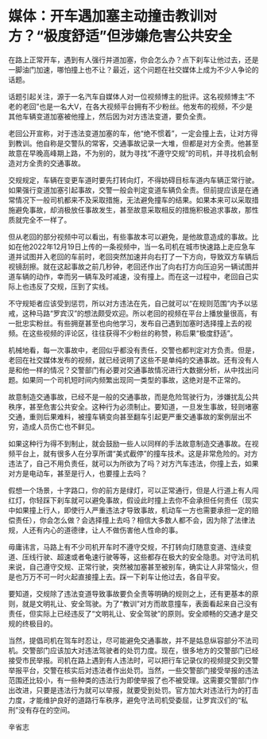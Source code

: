# 媒体：开车遇加塞主动撞击教训对方？“极度舒适”但涉嫌危害公共安全

在路上正常开车，遇到有人强行并道加塞，你会怎么办？点下刹车让他过去，还是一脚油门加速，哪怕撞上也不让？最近，这个问题在社交媒体上成为不少人争论的话题。

话题引起关注，源于一名汽车自媒体人对一位视频博主的批评。这名视频博主“不老的老回”也是一名大V，在各大视频平台拥有不少粉丝。他发布的视频，不少是其他车辆变道加塞被他撞上，然后因为对方违法变道，要负全责。

老回公开宣称，对于违法变道加塞的车，他“绝不惯着”，一定会撞上去，让对方得到教训。他自称是交警队的常客，交通事故记录一大堆，但都是对方全责。他甚至故意在早晚高峰期上路，不为别的，就为寻找“不遵守交规”的司机，并寻找机会制造对方全责的交通事故。

交规规定，车辆在变更车道时要先打转向灯，不得妨碍目标车道内车辆正常行驶。如果强行变道加塞引起事故，交警一般会判定变道车辆负全责。但前提应该是在通常情况下一般司机都来不及采取措施，无法避免撞车的结果。如果本来可以采取措施避免事故，却消极放任事故发生，甚至故意采取相反的措施积极追求事故，那性质就完全不一样了。

但从老回的部分视频中可以看出，有些事故本可以避免，是他故意造成的事故。比如在他2022年12月19日上传的一条视频中，当一名司机在城市快速路上走应急车道并试图并入老回的车前时，老回突然加速并向右打了一下方向，导致双方车辆后视镜刮擦。就在这起事故之前几秒钟，老回还作出了向右打方向压迫另一辆试图并道车辆的动作，幸而另一辆车及时减速，没有撞上。而在这一过程中，老回自己实际上也违反了交规，压到了实线。

不守规矩者应该受到惩罚，所以对方违法在先，自己就可以“在规则范围”内予以惩戒，这种马路“罗宾汉”的想法颇受欢迎。所以老回的视频在平台上播放量很高，有一批忠实粉丝。有些拥趸甚至也向他学习，发布自己遇到加塞时选择撞上去的视频。在这些视频的评论区，往往获得不少粉丝的称赞，称后果“极度舒适”。

机械地看，每一次事故中，老回似乎都没有责任，交警也都判定对方负责。但是，老回在社交媒体发布的视频，就已经说明了这些不是单纯的交通事故。还有没有人是和他一样的情况？交警部门有必要对交通事故情况进行大数据分析，从中找出问题。如果同一个司机短时间内频繁出现同一类型的事故，这绝对是不正常的。

故意制造交通事故，已经不是一般的交通事故，而是危险驾驶行为，涉嫌扰乱公共秩序，甚至危害公共安全。这种行为必须制止。要知道，一旦发生事故，轻则堵塞交通，重则后果难料，被撞车辆变向甚至翻车引起更严重交通事故的案例层出不穷，造成人员伤亡也不鲜见。

如果这种行为得不到制止，就会鼓励一些人以同样的手法故意制造交通事故。在视频平台上，就有很多人在分享所谓“美式截停”的撞车技术。这是非常危险的。对方违法了，自己不用负责任，就可以为所欲为了吗？对方汽车违法，你撞上去，如果对方是电动车，甚至是行人，也要撞上去吗？

假想一个场景，十字路口，你的前方是绿灯，可以正常通行，但是人行道上有人闯红灯，你轻踩下刹车就可以避免事故，假设此时撞上去你不会承担任何责任（现实中如果撞上行人，即使行人严重违法才导致事故，机动车一方也需要承担一定的赔偿责任），你会怎么做？会选择撞上去吗？相信大多数人都不会，因为除了法律法规，人还有内心的道德律，让人不做伤害他人性命的事。

毋庸讳言，马路上有不少司机开车时不遵守交规，不打转向灯随意变道、连续变道、压线行驶、超速或者龟速行驶等等，这些都存在极大的安全隐患。对守法司机来说，自己遵守交规、正常行驶，突然被加塞甚至被别车，确实让人非常恼火，但是也万万不可一时火起直接撞上去。踩一下刹车让他过去，各自平安。

要知道，交规除了违法变道导致事故要负全责等明确的规则之上，还有更基本的原则，就是文明礼让、安全驾驶。为了“教训”对方而故意撞车，表面看起来自己没有责任，但实际上已经违反了“文明礼让、安全驾驶”的原则。安全顺畅的交通才是交规的终极目的。

当然，提倡司机在驾车时忍让，尽可能避免交通事故，并不是姑息纵容部分不法司机。交警部门应该加大对违法驾驶者的处罚力度。现在，很多地方的交警部门已经接受市民举报。司机在路上遇到有人违法时，可以把行车记录仪的视频提交到交警举报平台，交警在核实后对违法者作出处罚。当然，一些交警部门接受举报的违法范围还比较小，有一些种类的违法行为即使举报了也不被受理。这需要交警部门作出改进，只要是违法行为就可以举报，就要受到处罚。官方加大对违法行为的打击力度，才能维护良好的道路行车秩序，避免守法司机受委屈，让罗宾汉们的“私刑”没有存在的空间。

辛省志

